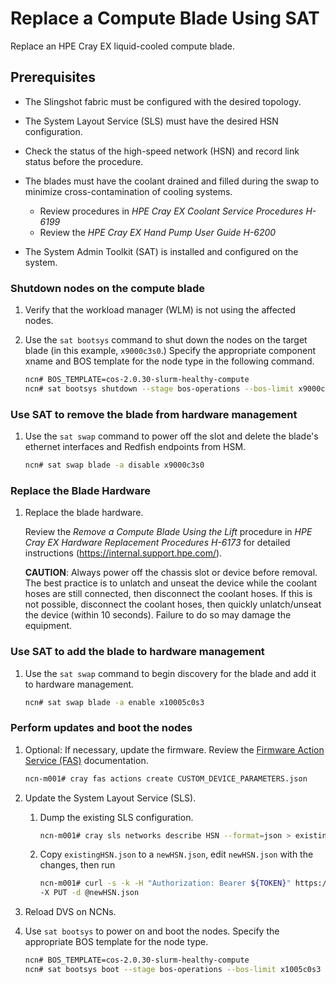 # Replace a Compute Blade Using SAT

Replace an HPE Cray EX liquid-cooled compute blade.

## Prerequisites

- The Slingshot fabric must be configured with the desired topology.

- The System Layout Service (SLS) must have the desired HSN configuration.

- Check the status of the high-speed network (HSN) and record link status before the procedure.

- The blades must have the coolant drained and filled during the swap to minimize cross-contamination of cooling systems.

  - Review procedures in *HPE Cray EX Coolant Service Procedures H-6199*
  - Review the *HPE Cray EX Hand Pump User Guide H-6200*

- The System Admin Toolkit \(SAT\) is installed and configured on the system.

### Shutdown nodes on the compute blade

1. Verify that the workload manager (WLM) is not using the affected nodes.

1. Use the `sat bootsys` command to shut down the nodes on the target blade (in this example, `x9000c3s0`.) Specify the appropriate component xname and BOS
   template for the node type in the following command.

   ```bash
   ncn# BOS_TEMPLATE=cos-2.0.30-slurm-healthy-compute
   ncn# sat bootsys shutdown --stage bos-operations --bos-limit x9000c3s0 --recursive --bos-templates $BOS_TEMPLATE
   ```

### Use SAT to remove the blade from hardware management

1. Use the `sat swap` command to power off the slot and delete the blade's ethernet interfaces and Redfish endpoints from HSM.

   ```bash
   ncn# sat swap blade -a disable x9000c3s0
   ```

### Replace the Blade Hardware

1. Replace the blade hardware.

   Review the *Remove a Compute Blade Using the Lift* procedure in *HPE Cray EX Hardware Replacement Procedures H-6173* for detailed instructions (https://internal.support.hpe.com/).

   **CAUTION**: Always power off the chassis slot or device before removal. The best practice is to unlatch
   and unseat the device while the coolant hoses are still connected, then disconnect the coolant hoses.
   If this is not possible, disconnect the coolant hoses, then quickly unlatch/unseat the device (within 10
   seconds). Failure to do so may damage the equipment.

### Use SAT to add the blade to hardware management

1. Use the `sat swap` command to begin discovery for the blade and add it to hardware management.

   ```bash
   ncn# sat swap blade -a enable x10005c0s3
   ```

### Perform updates and boot the nodes

1. Optional: If necessary, update the firmware. Review the [Firmware Action Service (FAS)](../firmware/FAS_Admin_Procedures.md) documentation.

   ```bash
   ncn-m001# cray fas actions create CUSTOM_DEVICE_PARAMETERS.json
   ```

1. Update the System Layout Service (SLS).

   1. Dump the existing SLS configuration.

      ```bash
      ncn-m001# cray sls networks describe HSN --format=json > existingHSN.json
      ```

   1. Copy `existingHSN.json` to a `newHSN.json`, edit `newHSN.json` with the changes, then run

      ```bash
      ncn-m001# curl -s -k -H "Authorization: Bearer ${TOKEN}" https://API_SYSTEM/apis/sls/v1/networks/HSN \
      -X PUT -d @newHSN.json
      ```

1. Reload DVS on NCNs.

1. Use `sat bootsys` to power on and boot the nodes. Specify the appropriate BOS template for the node type.

    ```bash
    ncn# BOS_TEMPLATE=cos-2.0.30-slurm-healthy-compute
    ncn# sat bootsys boot --stage bos-operations --bos-limit x1005c0s3 --recursive --bos-templates $BOS_TEMPLATE
    ```
